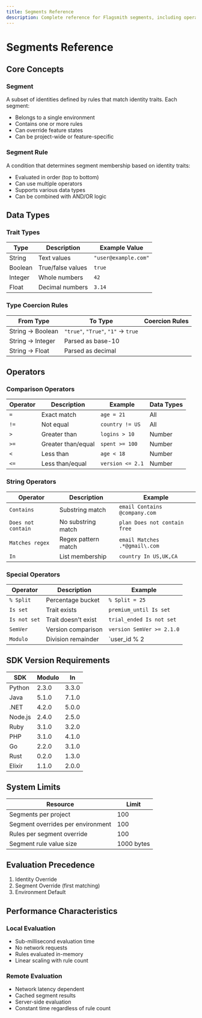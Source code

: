 ```yaml
---
title: Segments Reference
description: Complete reference for Flagsmith segments, including operators, limits, and data types.
---
```


# Segments Reference

## Core Concepts

### Segment
A subset of identities defined by rules that match identity traits. Each segment:
- Belongs to a single environment
- Contains one or more rules
- Can override feature states
- Can be project-wide or feature-specific

### Segment Rule
A condition that determines segment membership based on identity traits:
- Evaluated in order (top to bottom)
- Can use multiple operators
- Supports various data types
- Can be combined with AND/OR logic

## Data Types

### Trait Types
| Type | Description | Example Value |
|------|-------------|---------------|
| String | Text values | `"user@example.com"` |
| Boolean | True/false values | `true` |
| Integer | Whole numbers | `42` |
| Float | Decimal numbers | `3.14` |

### Type Coercion Rules
| From Type | To Type | Coercion Rules |
|-----------|---------|----------------|
| String → Boolean | `"true"`, `"True"`, `"1"` → `true` |
| String → Integer | Parsed as base-10 |
| String → Float | Parsed as decimal |

## Operators

### Comparison Operators
| Operator | Description | Example | Data Types |
|----------|-------------|---------|------------|
| `=` | Exact match | `age = 21` | All |
| `!=` | Not equal | `country != US` | All |
| `>` | Greater than | `logins > 10` | Number |
| `>=` | Greater than/equal | `spent >= 100` | Number |
| `<` | Less than | `age < 18` | Number |
| `<=` | Less than/equal | `version <= 2.1` | Number |

### String Operators
| Operator | Description | Example |
|----------|-------------|---------|
| `Contains` | Substring match | `email Contains @company.com` |
| `Does not contain` | No substring match | `plan Does not contain free` |
| `Matches regex` | Regex pattern match | `email Matches .*@gmail\.com` |
| `In` | List membership | `country In US,UK,CA` |

### Special Operators
| Operator | Description | Example |
|----------|-------------|---------|
| `% Split` | Percentage bucket | `% Split = 25` |
| `Is set` | Trait exists | `premium_until Is set` |
| `Is not set` | Trait doesn't exist | `trial_ended Is not set` |
| `SemVer` | Version comparison | `version SemVer >= 2.1.0` |
| `Modulo` | Division remainder | `user_id % 2|0` |

## SDK Version Requirements

| SDK | Modulo | In |
|-----|--------|-----|
| Python | 2.3.0 | 3.3.0 |
| Java | 5.1.0 | 7.1.0 |
| .NET | 4.2.0 | 5.0.0 |
| Node.js | 2.4.0 | 2.5.0 |
| Ruby | 3.1.0 | 3.2.0 |
| PHP | 3.1.0 | 4.1.0 |
| Go | 2.2.0 | 3.1.0 |
| Rust | 0.2.0 | 1.3.0 |
| Elixir | 1.1.0 | 2.0.0 |

## System Limits

| Resource | Limit |
|----------|-------|
| Segments per project | 100 |
| Segment overrides per environment | 100 |
| Rules per segment override | 100 |
| Segment rule value size | 1000 bytes |

## Evaluation Precedence

1. Identity Override
2. Segment Override (first matching)
3. Environment Default

## Performance Characteristics

### Local Evaluation
- Sub-millisecond evaluation time
- No network requests
- Rules evaluated in-memory
- Linear scaling with rule count

### Remote Evaluation
- Network latency dependent
- Cached segment results
- Server-side evaluation
- Constant time regardless of rule count
